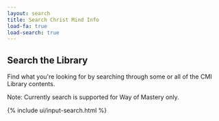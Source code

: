 ```yaml
---
layout: search
title: Search Christ Mind Info
load-fa: true
load-search: true
---
```


## Search the Library

Find what you're looking for by searching through some or all of the CMI
Library contents.

Note: Currently search is supported for Way of Mastery only.

<div id="search-message"></div>
<div class="search-wrapper">
  {% include ui/input-search.html %}
</div>
<div id="search-results" class="items_found"></div>


